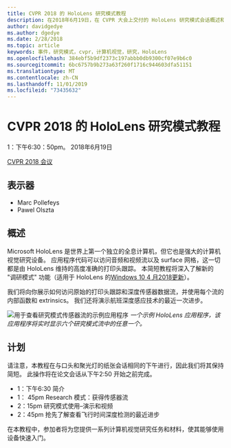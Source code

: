 ```yaml
---
title: CVPR 2018 的 HoloLens 研究模式教程
description: 在2018年6月19日，在 CVPR 大会上交付的 HoloLens 研究模式会话概述和计划。
author: davidgedye
ms.author: dgedye
ms.date: 2/28/2018
ms.topic: article
keywords: 事件，研究模式，cvpr，计算机视觉，研究，HoloLens
ms.openlocfilehash: 384ebf5b9df2373c197abbb0db9300cf07e9b6c0
ms.sourcegitcommit: 6bc6757b9b273a63f260f1716c944603dfa51151
ms.translationtype: MT
ms.contentlocale: zh-CN
ms.lasthandoff: 11/01/2019
ms.locfileid: "73435632"
---
```

# <a name="hololens-research-mode-tutorial-at-cvpr-2018"></a>CVPR 2018 的 HoloLens 研究模式教程
1：下午6:30：50pm。 2018年6月19日

[CVPR 2018 会议](https://cvpr2018.thecvf.com/)

## <a name="presenters"></a>表示器
* Marc Pollefeys
* Pawel Olszta

## <a name="overview"></a>概述
Microsoft HoloLens 是世界上第一个独立的全息计算机，但它也是强大的计算机视觉研究设备。
应用程序代码可以访问音频和视频流以及 surface 网格，这一切都是由 HoloLens 维持的高度准确的打印头跟踪。 本简短教程将深入了解新的 "调研模式" 功能（适用于 HoloLens 的[Windows 10 4 月2018更新](release-notes-april-2018.md)）。

我们将向你展示如何访问原始的打印头跟踪和深度传感器数据流，并使用每个流的内部函数和 extrinsics。  我们还将演示航班深度感应技术的最近一次进步。

![用于查看研究模式传感器流的示例应用程序](images/sensor-stream-viewer.jpg)
*一个示例 HoloLens 应用程序，该应用程序将实时显示六个研究模式流中的任意一个。*

## <a name="schedule"></a>计划
请注意，本教程在与口头和聚光灯的纸张会话相同的下午进行，因此我们将其保持简短。
此操作将在论文会话从下午2:50 开始之前完成。

- 1：下午6:30 简介 
- 1： 45pm Research 模式：获得传感器流 
- 2：15pm 研究模式使用–演示和视频 
- 2：45pm 抢先了解查看飞行时间深度检测的最近进步 

在本教程中，参加者将为您提供一系列计算机视觉研究任务和材料，使其能够使用设备快速入门。
